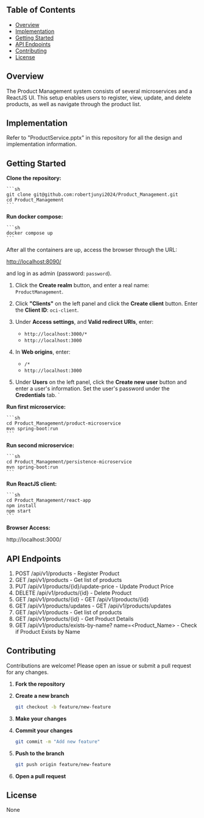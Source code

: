 ## Table of Contents

- [Overview](#overview)
- [Implementation](#implementation)
- [Getting Started](#getting-started)
- [API Endpoints](#api-endpoints)
- [Contributing](#contributing)
- [License](#license)


## Overview

The Product Management system consists of several microservices and a ReactJS UI. This setup enables users to register, view, update, and delete products, as well as navigate through the product list.

## Implementation

Refer to "ProductService.pptx" in this repository for all the design and implementation information.

## Getting Started

**Clone the repository:**

    ```sh
    git clone git@github.com:robertjunyi2024/Product_Management.git
    cd Product_Management
    ```

**Run docker compose:**

    ```sh
    docker compose up
    ```

After all the containers are up, access the browser through the URL:

[http://localhost:8090/](http://localhost:8090/)

and log in as admin (password: `password`).

1. Click the **Create realm** button, and enter a real name: `ProductManagement`.

2. Click **"Clients"** on the left panel and click the **Create client** button. Enter the **Client ID**: `oci-client`.

3. Under **Access settings**, and **Valid redirect URIs**, enter:
   - `http://localhost:3000/*`
   - `http://localhost:3000`

4. In **Web origins**, enter:
   - `/*`
   - `http://localhost:3000`

5. Under **Users** on the left panel, click the **Create new user** button and enter a user's information. Set the user's password under the **Credentials** tab.
`

**Run first microservice:**

    ```sh
    cd Product_Management/product-microservice
    mvn spring-boot:run
    ```

**Run second microservice:**

    ```sh
    cd Product_Management/persistence-microservice
    mvn spring-boot:run
    ```

**Run ReactJS client:**

    ```sh
    cd Product_Management/react-app
    npm install
    npm start
    ```

**Browser Access:**

http://localhost:3000/

## API Endpoints
1. POST /api/v1/products - Register Product
2. GET /api/v1/products - Get list of products
3. PUT /api/v1/products/{id}/update-price - Update Product Price
4. DELETE /api/v1/products/{id} - Delete Product
5. GET /api/v1/products/{id} - GET /api/v1/products/{id}
6. GET /api/v1/products/updates - GET /api/v1/products/updates
7. GET /api/v1/products - Get list of products
8. GET /api/v1/products/{id} - Get Product Details
9. GET /api/v1/products/exists-by-name? name=<Product_Name> - Check if Product Exists by Name

## Contributing

Contributions are welcome! Please open an issue or submit a pull request for any changes.

1. **Fork the repository**
2. **Create a new branch**
    
    ```sh
    git checkout -b feature/new-feature
    ```

3. **Make your changes**
4. **Commit your changes**
    
    ```sh
    git commit -m "Add new feature"
    ```

5. **Push to the branch**

    ```sh
    git push origin feature/new-feature
    ``` 
    
6. **Open a pull request**

## License
    
None

